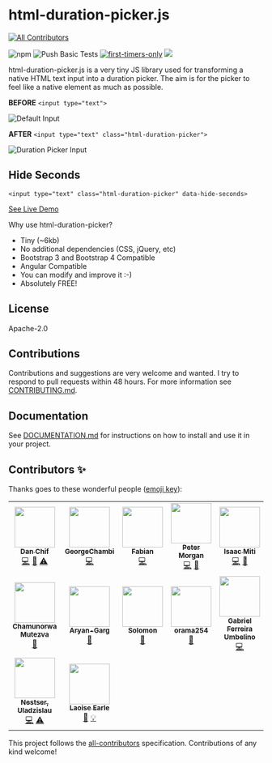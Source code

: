 html-duration-picker.js
=========
<!-- ALL-CONTRIBUTORS-BADGE:START - Do not remove or modify this section -->
[![All Contributors](https://img.shields.io/badge/all_contributors-16-orange.svg?style=flat-square)](#contributors-)
<!-- ALL-CONTRIBUTORS-BADGE:END -->
![npm](https://img.shields.io/npm/v/html-duration-picker?color=f00)
![Push Basic Tests](https://github.com/nadchif/html-duration-picker.js/workflows/Push%20Basic%20Tests/badge.svg)
[![first-timers-only](https://img.shields.io/badge/first--timers--only-friendly-blue.svg?style=flat-square)](https://www.firsttimersonly.com/)
[<img src="https://img.shields.io/badge/slack-@ossenthusiasts-brown.svg?logo=slack">](https://ossenthusiasts.slack.com/)


html-duration-picker.js is a very tiny JS library used for transforming a native HTML text input into a duration picker. The aim is for the picker to feel like a native element as much as possible.

**BEFORE** ```<input type="text"> ```

![Default Input](https://github.com/nadchif/html-duration-picker.js/blob/master/screenshots/default-before.jpg)

**AFTER** ```<input type="text" class="html-duration-picker">```

![Duration Picker Input](https://github.com/nadchif/html-duration-picker.js/blob/master/screenshots/default-after.jpg)

## Hide Seconds

```<input type="text" class="html-duration-picker" data-hide-seconds>```

[See Live Demo](https://nadchif.github.io/html-duration-picker.js/)

Why use html-duration-picker? 

* Tiny (~6kb)
* No additional dependencies (CSS, jQuery, etc)
* Bootstrap 3 and Bootstrap 4 Compatible
* Angular Compatible
* You can modify and improve it :-)
* Absolutely FREE!

## License

Apache-2.0

## Contributions
Contributions and suggestions are very welcome and wanted. I try to respond to pull requests within 48 hours. For more information see [CONTRIBUTING.md](https://github.com/nadchif/html-duration-picker.js/blob/master/CONTRIBUTING.md).

## Documentation
See [DOCUMENTATION.md](https://github.com/nadchif/html-duration-picker.js/blob/master/DOCUMENTATION.md) for instructions on how to install and use it in your project.



## Contributors ✨

Thanks goes to these wonderful people ([emoji key](https://allcontributors.org/docs/en/emoji-key)):

<!-- ALL-CONTRIBUTORS-LIST:START - Do not remove or modify this section -->
<!-- prettier-ignore-start -->
<!-- markdownlint-disable -->
<table>
  <tr>
    <td align="center"><a href="http://aboutchif.com"><img src="https://avatars0.githubusercontent.com/u/47924887?v=4" width="80px;" alt=""/><br /><sub><b>Dan Chif</b></sub></a><br /><a href="https://github.com/nadchif/html-duration-picker.js/commits?author=nadchif" title="Code">💻</a> <a href="#maintenance-nadchif" title="Maintenance">🚧</a> <a href="https://github.com/nadchif/html-duration-picker.js/commits?author=nadchif" title="Tests">⚠️</a></td>
    <td align="center"><a href="https://github.com/GeorgeChambi"><img src="https://avatars0.githubusercontent.com/u/11294874?v=4" width="80px;" alt=""/><br /><sub><b>GeorgeChambi</b></sub></a><br /><a href="https://github.com/nadchif/html-duration-picker.js/commits?author=GeorgeChambi" title="Code">💻</a></td>
    <td align="center"><a href="https://github.com/fsuffieldcode"><img src="https://avatars2.githubusercontent.com/u/46655131?v=4" width="80px;" alt=""/><br /><sub><b>Fabian</b></sub></a><br /><a href="https://github.com/nadchif/html-duration-picker.js/commits?author=fsuffieldcode" title="Code">💻</a></td>
    <td align="center"><a href="https://1080peter.com"><img src="https://avatars1.githubusercontent.com/u/22879182?v=4" width="80px;" alt=""/><br /><sub><b>Peter Morgan</b></sub></a><br /><a href="https://github.com/nadchif/html-duration-picker.js/commits?author=PeterMorganGH" title="Code">💻</a> <a href="https://github.com/nadchif/html-duration-picker.js/commits?author=PeterMorganGH" title="Documentation">📖</a></td>
    <td align="center"><a href="https://ikayz.github.io/"><img src="https://avatars1.githubusercontent.com/u/31007212?v=4" width="80px;" alt=""/><br /><sub><b>Isaac Miti</b></sub></a><br /><a href="https://github.com/nadchif/html-duration-picker.js/commits?author=ikayz" title="Code">💻</a> <a href="https://github.com/nadchif/html-duration-picker.js/commits?author=ikayz" title="Documentation">📖</a></td>
    <td align="center"><a href="https://github.com/daganomri"><img src="https://avatars1.githubusercontent.com/u/23617146?v=4" width="80px;" alt=""/><br /><sub><b>Omri Dagan</b></sub></a><br /><a href="https://github.com/nadchif/html-duration-picker.js/commits?author=daganomri" title="Code">💻</a></td>
    <td align="center"><a href="https://seamminex.wixsite.com/seamminex"><img src="https://avatars2.githubusercontent.com/u/33375179?v=4" width="80px;" alt=""/><br /><sub><b>jasmap</b></sub></a><br /><a href="https://github.com/nadchif/html-duration-picker.js/commits?author=jasmap" title="Code">💻</a></td>
          </tr>
  <tr>
    <td align="center"><a href="http://emailto: ckmutezva@gmail.com"><img src="https://avatars2.githubusercontent.com/u/40114498?v=4" width="80px;" alt=""/><br /><sub><b>Chamunorwa Mutezva</b></sub></a><br /><a href="https://github.com/nadchif/html-duration-picker.js/commits?author=ChamuMutezva" title="Documentation">📖</a></td>
    <td align="center"><a href="https://github.com/Aryan-Garg"><img src="https://avatars3.githubusercontent.com/u/54898594?v=4" width="80px;" alt=""/><br /><sub><b>Aryan-Garg</b></sub></a><br /><a href="https://github.com/nadchif/html-duration-picker.js/commits?author=Aryan-Garg" title="Documentation">📖</a></td>
    <td align="center"><a href="https://twitter.com/gbsolomon1"><img src="https://avatars0.githubusercontent.com/u/55158465?v=4" width="80px;" alt=""/><br /><sub><b>Solomon</b></sub></a><br /><a href="https://github.com/nadchif/html-duration-picker.js/commits?author=Solomon403" title="Documentation">📖</a></td>
    <td align="center"><a href="https://twitter.com/ramaspeaksdev"><img src="https://avatars1.githubusercontent.com/u/50571688?v=4" width="80px;" alt=""/><br /><sub><b>orama254</b></sub></a><br /><a href="https://github.com/nadchif/html-duration-picker.js/commits?author=orama254" title="Documentation">📖</a></td>
    <td align="center"><a href="https://github.com/GabrielUmbelino"><img src="https://avatars3.githubusercontent.com/u/22249994?v=4" width="80px;" alt=""/><br /><sub><b>Gabriel Ferreira Umbelino</b></sub></a><br /><a href="https://github.com/nadchif/html-duration-picker.js/commits?author=GabrielUmbelino" title="Code">💻</a></td>
    <td align="center"><a href="https://github.com/meisty"><img src="https://avatars1.githubusercontent.com/u/7602996?v=4" width="80px;" alt=""/><br /><sub><b>Shaun Dixon</b></sub></a><br /><a href="https://github.com/nadchif/html-duration-picker.js/commits?author=meisty" title="Documentation">📖</a></td>
    <td align="center"><a href="https://github.com/jkreller"><img src="https://avatars0.githubusercontent.com/u/33465273?v=4" width="80px;" alt=""/><br /><sub><b>julionz</b></sub></a><br /><a href="https://github.com/nadchif/html-duration-picker.js/commits?author=jkreller" title="Code">💻</a> <a href="#ideas-jkreller" title="Ideas, Planning, & Feedback">🤔</a></td>
          </tr>
  <tr>
    <td align="center"><a href="https://github.com/Vlad160"><img src="https://avatars0.githubusercontent.com/u/21972165?v=4" width="80px;" alt=""/><br /><sub><b>Nestser, Uladzislau</b></sub></a><br /><a href="https://github.com/nadchif/html-duration-picker.js/commits?author=Vlad160" title="Code">💻</a> <a href="https://github.com/nadchif/html-duration-picker.js/commits?author=Vlad160" title="Tests">⚠️</a></td>
    <td align="center"><a href="https://github.com/laoiseearle"><img src="https://avatars2.githubusercontent.com/u/19372021?v=4" width="80px;" alt=""/><br /><sub><b>Laoise Earle</b></sub></a><br /><a href="https://github.com/nadchif/html-duration-picker.js/commits?author=laoiseearle" title="Documentation">📖</a> <a href="#example-laoiseearle" title="Examples">💡</a></td>
  </tr>
</table>

<!-- markdownlint-enable -->
<!-- prettier-ignore-end -->
<!-- ALL-CONTRIBUTORS-LIST:END -->

This project follows the [all-contributors](https://github.com/all-contributors/all-contributors) specification. Contributions of any kind welcome!
